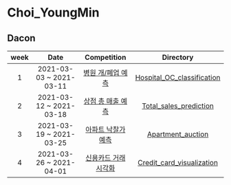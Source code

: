 # Choi_YoungMin

## Dacon

| week | Date | Competition | Directory |
| :--: | :--: | :---------: | :-------: |
| 1 | 2021-03-03 ~ 2021-03-11 | [병원 개/폐업 예측](https://dacon.io/competitions/official/9565/overview/description/) | [Hospital_OC_classification](Hospital_OC_classification/) |
| 2 | 2021-03-12 ~ 2021-03-18 | [상점 총 매출 예측](https://dacon.io/competitions/official/136/overview/description/) | [Total_sales_prediction](Total_sales_prediction/) |
| 3 | 2021-03-19 ~ 2021-03-25 | [아파트 낙찰가 예측](https://dacon.io/competitions/official/17801/overview/description/) | [Apartment_auction](Apartment_auction/) |
| 4 | 2021-03-26 ~ 2021-04-01 | [신용카드 거래 시각화](https://dacon.io/competitions/official/42473/overview/description/) | [Credit_card_visualization](credit_card_visualization/) |
